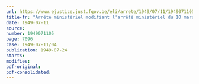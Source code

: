 ```yaml
---
url: https://www.ejustice.just.fgov.be/eli/arrete/1949/07/11/1949071105/justel
title-fr: "Arrêté ministériel modifiant l'arrêté ministériel du 10 mars 1947 fixant les prix maxima du gaz destiné à la distribution publique"
date: 1949-07-11
source:
number: 1949071105
page: 7096
case: 1949-07-11/04
publication: 1949-07-24
starts:
modifies:
pdf-original:
pdf-consolidated:
---
```



